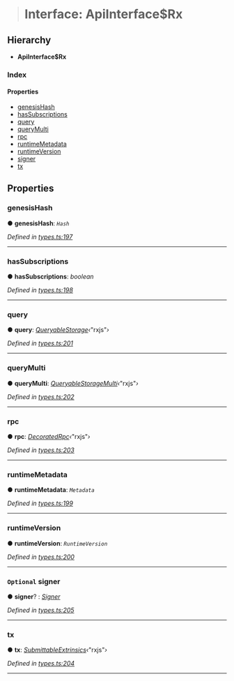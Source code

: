 > # Interface: ApiInterface$Rx

## Hierarchy

* **ApiInterface$Rx**

### Index

#### Properties

* [genesisHash](_types_.apiinterface_rx.md#genesishash)
* [hasSubscriptions](_types_.apiinterface_rx.md#hassubscriptions)
* [query](_types_.apiinterface_rx.md#query)
* [queryMulti](_types_.apiinterface_rx.md#querymulti)
* [rpc](_types_.apiinterface_rx.md#rpc)
* [runtimeMetadata](_types_.apiinterface_rx.md#runtimemetadata)
* [runtimeVersion](_types_.apiinterface_rx.md#runtimeversion)
* [signer](_types_.apiinterface_rx.md#optional-signer)
* [tx](_types_.apiinterface_rx.md#tx)

## Properties

###  genesisHash

● **genesisHash**: *`Hash`*

*Defined in [types.ts:197](https://github.com/polkadot-js/api/blob/66d96d3/packages/api/src/types.ts#L197)*

___

###  hasSubscriptions

● **hasSubscriptions**: *boolean*

*Defined in [types.ts:198](https://github.com/polkadot-js/api/blob/66d96d3/packages/api/src/types.ts#L198)*

___

###  query

● **query**: *[QueryableStorage](_types_.queryablestorage.md)‹*"rxjs"*›*

*Defined in [types.ts:201](https://github.com/polkadot-js/api/blob/66d96d3/packages/api/src/types.ts#L201)*

___

###  queryMulti

● **queryMulti**: *[QueryableStorageMulti](../modules/_types_.md#queryablestoragemulti)‹*"rxjs"*›*

*Defined in [types.ts:202](https://github.com/polkadot-js/api/blob/66d96d3/packages/api/src/types.ts#L202)*

___

###  rpc

● **rpc**: *[DecoratedRpc](_types_.decoratedrpc.md)‹*"rxjs"*›*

*Defined in [types.ts:203](https://github.com/polkadot-js/api/blob/66d96d3/packages/api/src/types.ts#L203)*

___

###  runtimeMetadata

● **runtimeMetadata**: *`Metadata`*

*Defined in [types.ts:199](https://github.com/polkadot-js/api/blob/66d96d3/packages/api/src/types.ts#L199)*

___

###  runtimeVersion

● **runtimeVersion**: *`RuntimeVersion`*

*Defined in [types.ts:200](https://github.com/polkadot-js/api/blob/66d96d3/packages/api/src/types.ts#L200)*

___

### `Optional` signer

● **signer**? : *[Signer](_types_.signer.md)*

*Defined in [types.ts:205](https://github.com/polkadot-js/api/blob/66d96d3/packages/api/src/types.ts#L205)*

___

###  tx

● **tx**: *[SubmittableExtrinsics](_types_.submittableextrinsics.md)‹*"rxjs"*›*

*Defined in [types.ts:204](https://github.com/polkadot-js/api/blob/66d96d3/packages/api/src/types.ts#L204)*

___